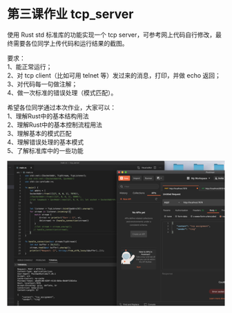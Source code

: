 # 第三课作业 tcp_server

使用 Rust std 标准库的功能实现一个 tcp server，可参考网上代码自行修改，最终需要各位同学上传代码和运行结果的截图。   

要求：   
1、能正常运行；   
2、对 tcp client（比如可用 telnet 等）发过来的消息，打印，并做 echo 返回；   
3、对代码每一句做注解；   
4、做一次标准的错误处理（模式匹配）。   

希望各位同学通过本次作业，大家可以：   
1、理解Rust中的基本结构用法   
2、理解Rust中的基本控制流程用法   
3、理解基本的模式匹配   
4、理解错误处理的基本模式   
5、了解标准库中的一些功能   

![tcp_assignment](./tcp_assignment.png)
